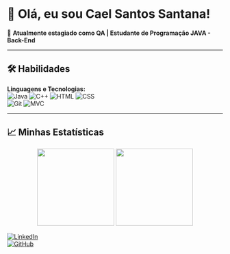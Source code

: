# 👋 Olá, eu sou Cael Santos Santana!

🌟 **Atualmente estagiado como QA | Estudante de Programação JAVA - Back-End**  




---

## 🛠️ Habilidades

**Linguagens e Tecnologias:**  
![Java](https://img.shields.io/badge/Java-ED8B00?style=for-the-badge&logo=java&logoColor=white)  ![C++](https://img.shields.io/badge/C++-00599C?style=for-the-badge&logo=cplusplus&logoColor=white) 
![HTML](https://img.shields.io/badge/HTML-E34F26?style=for-the-badge&logo=html5&logoColor=white)  ![CSS](https://img.shields.io/badge/CSS-1572B6?style=for-the-badge&logo=css3&logoColor=white)  
![Git](https://img.shields.io/badge/Git-F05032?style=for-the-badge&logo=git&logoColor=white)  ![MVC](https://img.shields.io/badge/MVC-0078D7?style=for-the-badge&logo=microsoft&logoColor=white)

---

## 📈 Minhas Estatísticas

<div align="center">  
  <img height="180em" src="https://github-readme-stats.vercel.app/api?username=CaelSS&show_icons=true&theme=radical&count_private=true&hide=issues" />  
  <img height="180em" src="https://github-readme-streak-stats.herokuapp.com/?user=CaelSS&theme=radical" />  
</div>

[![LinkedIn](https://img.shields.io/badge/LinkedIn-blue?style=for-the-badge&logo=linkedin)](https://www.linkedin.com/in/cael-santos-santana/)  
[![GitHub](https://img.shields.io/badge/GitHub-black?style=for-the-badge&logo=github)](https://github.com/CaelSS)


